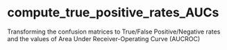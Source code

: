 # compute_true_positive_rates_AUCs


Transforming the confusion matrices to True/False Positive/Negative rates and the values of Area Under Receiver-Operating Curve  (AUCROC) 

